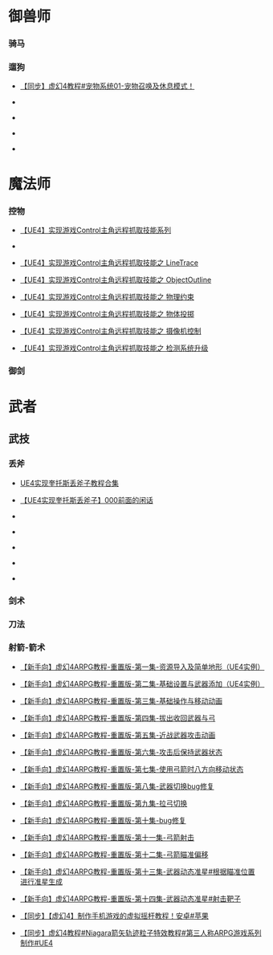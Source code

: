 # 御兽师
### 骑马

### 遛狗

* [【同步】虚幻4教程#宠物系统01-宠物召唤及休息模式！](https://www.bilibili.com/video/BV1DJ411B71s)

* []()

* []()

* []()

* []()


# 魔法师

### 控物
* [【UE4】实现游戏Control主角远程抓取技能系列](https://www.bilibili.com/video/BV1R7411H7BZ)

* []()

* [【UE4】实现游戏Control主角远程抓取技能之 LineTrace](https://www.bilibili.com/video/BV1R7411H7DT)

* [【UE4】实现游戏Control主角远程抓取技能之 ObjectOutline](https://www.bilibili.com/video/BV1X7411H7vc)

* [【UE4】实现游戏Control主角远程抓取技能之 物理约束](https://www.bilibili.com/video/BV1S7411H7mH)

* [【UE4】实现游戏Control主角远程抓取技能之 物体投掷](https://www.bilibili.com/video/BV147411h7UE)

* [【UE4】实现游戏Control主角远程抓取技能之 摄像机控制](https://www.bilibili.com/video/BV1i7411t7hf)

* [【UE4】实现游戏Control主角远程抓取技能之 检测系统升级](https://www.bilibili.com/video/BV1C7411t7My)

### 御剑

# 武者

## 武技

### 丢斧

* [UE4实现奎托斯丢斧子教程合集](https://www.bilibili.com/video/BV18K4y1474N)

* [【UE4实现奎托斯丢斧子】000前面的闲话](https://www.bilibili.com/video/BV1tp4y1C7fc)

* []()

* []()

* []()

* []()

* []()



### 剑术

### 刀法

### 射箭-箭术

* [【新手向】虚幻4ARPG教程-重置版-第一集-资源导入及简单地形（UE4实例）](https://www.bilibili.com/video/BV13J411k7JR)

* [【新手向】虚幻4ARPG教程-重置版-第二集-基础设置与武器添加（UE4实例）](https://www.bilibili.com/video/BV1nJ411674t)

* [【新手向】虚幻4ARPG教程-重置版-第三集-基础操作与移动动画](https://www.bilibili.com/video/BV1MJ411r7rn)

* [【新手向】虚幻4ARPG教程-重置版-第四集-拔出收回武器与弓](https://www.bilibili.com/video/BV1JJ411t7gZ)

* [【新手向】虚幻4ARPG教程-重置版-第五集-近战武器攻击动画](https://www.bilibili.com/video/BV1QJ411t7Mu)

* [【新手向】虚幻4ARPG教程-重置版-第六集-攻击后保持武器状态](https://www.bilibili.com/video/BV1eJ411x7UY)

* [【新手向】虚幻4ARPG教程-重置版-第七集-使用弓箭时八方向移动状态](https://www.bilibili.com/video/BV1bJ41147Zn)

* [【新手向】虚幻4ARPG教程-重置版-第八集-武器切换bug修复](https://www.bilibili.com/video/BV1XJ41147pm)

* [【新手向】虚幻4ARPG教程-重置版-第九集-拉弓切换](https://www.bilibili.com/video/BV1gJ411x7yL)

* [【新手向】虚幻4ARPG教程-重置版-第十集-bug修复](https://www.bilibili.com/video/BV19J411p7BZ)

* [【新手向】虚幻4ARPG教程-重置版-第十一集-弓箭射击](https://www.bilibili.com/video/BV17J411Y7fm)

* [【新手向】虚幻4ARPG教程-重置版-第十二集-弓箭瞄准偏移](https://www.bilibili.com/video/BV1NJ411e7fN)

* [【新手向】虚幻4ARPG教程-重置版-第十三集-武器动态准星#根据瞄准位置进行准星生成](https://www.bilibili.com/video/BV1LJ411a7K6)

* [【新手向】虚幻4ARPG教程-重置版-第十四集-武器动态准星#射击靶子](https://www.bilibili.com/video/BV1WJ411h7u9)

* [【同步】【虚幻4】制作手机游戏的虚拟摇杆教程！安卓#苹果](https://www.bilibili.com/video/BV15J411h7if)

* [【同步】虚幻4教程#Niagara箭矢轨迹粒子特效教程#第三人称ARPG游戏系列制作#UE4](https://www.bilibili.com/video/BV1BJ411j78N)

